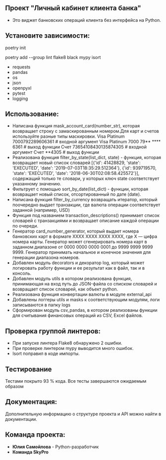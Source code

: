 ## Проект "Личный кабинет клиента банка"

+ Это виджет банковских операций клиента без интерфейса на Python. 

## Установите зависимости:
poetry init

poetry add --group lint flake8 black mypy isort 
- requests
- pandas
- os
- json
- openpyxl
- pytest
- logging


## Использование:
+ Написана функция mask_account_card(number_str), которая возвращает строку с замаскированным номером.Для карт и счетов используйте разные типы маскировки.
Visa Platinum 7000792289606361 # входной аргумент Visa Platinum 7000 79** **** 6361 # выход функции
Счет 73654108430135874305 # входной аргумент Счет **4305 # выход функции
+ Реализована функция filter_by_state(list_dict, state) - функция, которая возвращает новый список словарей [{'id': 41428829, 'state': 'EXECUTED', 'date': '2019-07-03T18:35:29.512364'}, {'id': 939719570, 'state': 'EXECUTED', 'date': '2018-06-30T02:08:58.425572'}], содержащий только те словари, у которых ключ state соответствует указанному значению.
+ Фильтрует с помощью sort_by_date(list_dict) - функции, которая возвращает новый список, отсортированный по дате (date).
+ Написана функция filter_by_currency возвращать итератор, который поочередно выдает транзакции, где валюта операции соответствует заданной (например, USD) 
+ Функция под названием transaction_descriptions() принимает список словарей с транзакциями и возвращает описание каждой операции по очереди.
+ Генератор card_number_generator, который выдает номера банковских карт в формате XXXX XXXX XXXX XXXX, где X — цифра номера карты. Генератор может сгенерировать номера карт в заданном диапазоне от 0000 0000 0000 0001 до 9999 9999 9999 9999. Генератор принимать начальное и конечное значения для генерации диапазона номеров.
+ Добавлен модуль decorators и декоратор log, который может логировать работу функции и ее результат как в файл, так и в консоль.
+ Добавлен модуль utils в котором реализована функция, принимающая на вход путь до JSON-файла со списком словарей и возвращает список словарей,
    как объект python. 
+ Реализована функция конвертации валюты в модуле external_api
+ Добавлены логгеры utils и masks к соответствующим модулям, логи записываются в папку logs
+ Сформирован модуль csv_pandas, в котором реализованы функции для считывания финансовых операций из CSV, Excel файлов.

## Проверка группой линтеров:
* При запуске линтера Flake8 обнаружено 2 ошибки.
* При проверке линтером mypy выводится много ошибок.
* Isort поправил в коде импорты.

## Тестирование
Тестами покрыто 93 % кода. Все тесты завершаются ожидаемым образом

## Документация:
Дополнительную информацию о структуре проекта и API можно найти в документации.

## Команда проекта:
+ **Юлия Самойлова** - Python-разработчик 
+ **Команда SkyPro**

